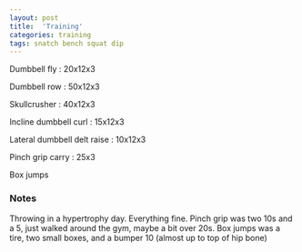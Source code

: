 ```yaml
---
layout: post
title:  'Training'
categories: training
tags: snatch bench squat dip
---
```


Dumbbell fly :   20x12x3

Dumbbell row :   50x12x3

Skullcrusher :   40x12x3

Incline dumbbell curl  :   15x12x3

Lateral dumbbell delt raise :  10x12x3

Pinch grip carry  : 25x3

Box jumps

### Notes

Throwing in a hypertrophy day. Everything fine. Pinch grip was two 10s and a 5, just walked around the gym, maybe a bit over 20s. Box jumps was a tire, two small boxes, and a bumper 10 (almost up to top of hip bone)
